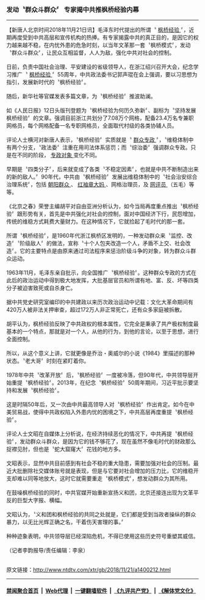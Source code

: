 ### 发动〝群众斗群众〞 专家揭中共推枫桥经验内幕
------------------------

<div class="wysiwyg">
 【新唐人北京时间2018年11月21日讯】毛泽东时代提出的所谓〝
 <a href="http://www.ntdtv.com/xtr/gb/articlelistbytag_枫桥经验.html" target="_blank">
  枫桥经验
 </a>
 〞，近期再度受到中共高层和宣传机构的热捧。有专家揭露中共的真正目的，是因它的权力越来越不稳，在内忧外患的危急时刻，以当年文革那一套〝枫桥模式〞，发动〝群众斗群众〞，让民众互相监督，人人为敌，强化中共对社会的控制。
 <br/>
 <br/>
 日前，负责中国社会治理、平安建设的省级领导人，在浙江绍兴召开大会，纪念学习推广〝
 <a href="http://www.ntdtv.com/xtr/gb/articlelistbytag_枫桥经验.html" target="_blank">
  枫桥经验
 </a>
 〞55周年，中共政法委书记郭声琨在会上强调，要以习思想为指引，发展新时代的〝枫桥经验〞。
 <br/>
 <br/>
 随后，新华社等官媒发表多篇文章，为〝枫桥经验〞推波助澜。
 <br/>
 <br/>
 如《人民日报》12日头版刊登题为〝枫桥经验为何历久弥新〞、副标为〝坚持发展枫桥经验〞的文章。强调目前浙江共划分了7.08万个网格，配备23.4万名专兼职网格员，每个网格配备一名专职网格员，全面取代村级的各类协辅人员。
 <br/>
 <br/>
 评论人士横河对新唐人表示，〝枫桥经验〞实质就是〝
 <a href="http://www.ntdtv.com/xtr/gb/articlelistbytag_群众专政.html" target="_blank">
  群众专政
 </a>
 〞，〝维稳体制中有两个分支，〝政法委〞注重在用司法体系惩罚；而〝综治委〞强调群众专政。只是在不同的阶段，
 <a href="http://www.ntdtv.com/xtr/gb/articlelistbytag_专政对象.html" target="_blank">
  专政对象
 </a>
 变化不同。
 <br/>
 <br/>
 早期是〝四类分子〞，后来就变成了各类〝不稳定因素〞，也就是中共不断制造出来的新的敌人。〞90年代，中共由〝枫桥经验〞发展出维稳体制中的〝社会治安综合治理系统〞，包括
 <a href="http://www.ntdtv.com/xtr/gb/articlelistbytag_朝阳群众.html" target="_blank">
  朝阳群众
 </a>
 、
 <a href="http://www.ntdtv.com/xtr/gb/articlelistbytag_红袖章大妈.html" target="_blank">
  红袖章大妈
 </a>
 、网格治理员，及
 <a href="http://www.ntdtv.com/xtr/gb/articlelistbytag_网评员.html" target="_blank">
  网评员
 </a>
 （五毛）等等。
 <br/>
 <br/>
 《北京之春》荣誉主编胡平对自由亚洲分析认为，如今当局再度重点推出〝枫桥经验〞跟形势有关，首先是中共强化对社会的控制，面对中国经济下行，民怨增加，传统的维稳方式耗费大量财力。在这种情况下，它就捡起了毛时代的那一套。
 <br/>
 <br/>
 所谓〝枫桥经验〞，是1960年代浙江枫桥区发明的，一种发动群众来〝监控、改造〞〝阶级敌人〞的做法，宣称〝十个人包夹改造一个人，矛盾不上交、社会改造〞。它的主要特点是由原来通过司法程序来惩治阶级斗争的对象，转为群众斗群众运动。
 <br/>
 <br/>
 1963年11月，毛泽东亲自批示，向全国推广〝枫桥经验〞。这种群众专政的方式在此后的政治运动中得到极大地发挥，大批基层官员和所谓有地、富、反、坏等四类分子被迫害致死或自杀身亡。
 <br/>
 <br/>
 据中共党史研究室编印的中共建政以来历次政治运动中记载：文化大革命期间有420万人被非法关押审查，超过172万人非正常死亡，还有众多家庭被拆散。
 <br/>
 <br/>
 胡平认为，枫桥经验反映了中共政权的根本属性，它完全是秉承了共产极权制度最基本的一个特点，那就是对一个人，从他的行为，到他的言论，以至于思想，进行全面控制。
 <br/>
 <br/>
 所以，从这个意义上讲，它就更像是乔治・奥威尔的小说《1984》里描述的那种状态。〝老大哥〞时刻在紧盯着你。
 <br/>
 <br/>
 1978年中共〝改革开放〞后，〝枫桥经验〞一度被冷落，但90年代，中共领导层开始重提〝枫桥经验〞。2013年，在纪念〝枫桥经验〞50周年期间，习近平批示要坚持和发展〝枫桥经验〞。
 <br/>
 <br/>
 这是时隔50年后，又一次由中共最高领导人对〝枫桥经验〞作出肯定。如今在中美贸易战，使得中共政权陷入外患内忧的困境之下，中共高层再度重提〝枫桥经验〞。
 <br/>
 <br/>
 评论人士文昭在自媒体上分析说，在经济持续恶化的情况下，中共再提〝枫桥经验〞，发动群众斗群众，是因为它的钱不够花了，现在虽然不像毛时代的财政那么捉襟见肘，但也是〝蛇大窟窿大〞花钱的地方多。
 <br/>
 <br/>
 文昭表示，显然中共目前感到有社会不稳的重大隐患，需要加强对社会的压制。最近大批删除社交媒体账号就是表现，但是与它要对社会增加的压力比，它的维稳开支却难以同等地放大，这时它就需要重走〝枫桥模式〞，想发动群众为其所用。
 <br/>
 <br/>
 在鼓噪枫桥经验的同时，中共官媒开始重新宣扬义和团，北京还接连出现为文革平反的巨型大字报、横幅。
 <br/>
 <br/>
 文昭认为，〝义和团和枫桥经验的共同之处就是，它们都是受到当政者操纵的群众暴力，以无比光辉正确之名，干着伤天害理的事。〞
 <br/>
 <br/>
 种种迹象表明，中共领导层已经深陷危机，不得已使用这些历史符号重塑其威信。
 <br/>
 <br/>
 （记者李韵报导/责任编辑：李泉）
</div>

<br/>原文链接：http://www.ntdtv.com/xtr/gb/2018/11/21/a1400212.html


------------------------
#### [禁闻聚合首页](https://github.com/gfw-breaker/banned-news/blob/master/README.md) &nbsp;|&nbsp; [Web代理](https://github.com/gfw-breaker/open-proxy/blob/master/README.md) &nbsp;|&nbsp; [一键翻墙软件](https://github.com/gfw-breaker/nogfw/blob/master/README.md) &nbsp;|&nbsp; [《九评共产党》](https://github.com/gfw-breaker/9ping.md/blob/master/README.md#九评之一评共产党是什么) &nbsp;|&nbsp; [《解体党文化》](https://github.com/gfw-breaker/jtdwh.md/blob/master/README.md#绪论)